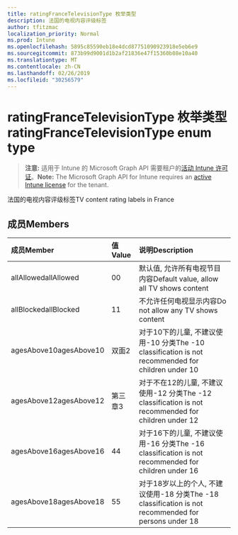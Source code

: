 ```yaml
---
title: ratingFranceTelevisionType 枚举类型
description: 法国的电视内容评级标签
author: tfitzmac
localization_priority: Normal
ms.prod: Intune
ms.openlocfilehash: 5895c85590eb18e4dcd87751090923918e5eb6e9
ms.sourcegitcommit: 873b99d9001d1b2af21836e47f15360b08e10a40
ms.translationtype: MT
ms.contentlocale: zh-CN
ms.lasthandoff: 02/26/2019
ms.locfileid: "30256579"
---
```

# <a name="ratingfrancetelevisiontype-enum-type"></a><span data-ttu-id="e431e-103">ratingFranceTelevisionType 枚举类型</span><span class="sxs-lookup"><span data-stu-id="e431e-103">ratingFranceTelevisionType enum type</span></span>

> <span data-ttu-id="e431e-104">**注意:** 适用于 Intune 的 Microsoft Graph API 需要租户的[活动 Intune 许可证](https://go.microsoft.com/fwlink/?linkid=839381)。</span><span class="sxs-lookup"><span data-stu-id="e431e-104">**Note:** The Microsoft Graph API for Intune requires an [active Intune license](https://go.microsoft.com/fwlink/?linkid=839381) for the tenant.</span></span>

<span data-ttu-id="e431e-105">法国的电视内容评级标签</span><span class="sxs-lookup"><span data-stu-id="e431e-105">TV content rating labels in France</span></span>

## <a name="members"></a><span data-ttu-id="e431e-106">成员</span><span class="sxs-lookup"><span data-stu-id="e431e-106">Members</span></span>
|<span data-ttu-id="e431e-107">成员</span><span class="sxs-lookup"><span data-stu-id="e431e-107">Member</span></span>|<span data-ttu-id="e431e-108">值</span><span class="sxs-lookup"><span data-stu-id="e431e-108">Value</span></span>|<span data-ttu-id="e431e-109">说明</span><span class="sxs-lookup"><span data-stu-id="e431e-109">Description</span></span>|
|:---|:---|:---|
|<span data-ttu-id="e431e-110">allAllowed</span><span class="sxs-lookup"><span data-stu-id="e431e-110">allAllowed</span></span>|<span data-ttu-id="e431e-111">0</span><span class="sxs-lookup"><span data-stu-id="e431e-111">0</span></span>|<span data-ttu-id="e431e-112">默认值, 允许所有电视节目内容</span><span class="sxs-lookup"><span data-stu-id="e431e-112">Default value, allow all TV shows content</span></span>|
|<span data-ttu-id="e431e-113">allBlocked</span><span class="sxs-lookup"><span data-stu-id="e431e-113">allBlocked</span></span>|<span data-ttu-id="e431e-114">1</span><span class="sxs-lookup"><span data-stu-id="e431e-114">1</span></span>|<span data-ttu-id="e431e-115">不允许任何电视显示内容</span><span class="sxs-lookup"><span data-stu-id="e431e-115">Do not allow any TV shows content</span></span>|
|<span data-ttu-id="e431e-116">agesAbove10</span><span class="sxs-lookup"><span data-stu-id="e431e-116">agesAbove10</span></span>|<span data-ttu-id="e431e-117">双面</span><span class="sxs-lookup"><span data-stu-id="e431e-117">2</span></span>|<span data-ttu-id="e431e-118">对于10下的儿童, 不建议使用-10 分类</span><span class="sxs-lookup"><span data-stu-id="e431e-118">The -10 classification is not recommended for children under 10</span></span>|
|<span data-ttu-id="e431e-119">agesAbove12</span><span class="sxs-lookup"><span data-stu-id="e431e-119">agesAbove12</span></span>|<span data-ttu-id="e431e-120">第三章</span><span class="sxs-lookup"><span data-stu-id="e431e-120">3</span></span>|<span data-ttu-id="e431e-121">对于不在12的儿童, 不建议使用-12 分类</span><span class="sxs-lookup"><span data-stu-id="e431e-121">The -12 classification is not recommended for children under 12</span></span>|
|<span data-ttu-id="e431e-122">agesAbove16</span><span class="sxs-lookup"><span data-stu-id="e431e-122">agesAbove16</span></span>|<span data-ttu-id="e431e-123">4</span><span class="sxs-lookup"><span data-stu-id="e431e-123">4</span></span>|<span data-ttu-id="e431e-124">对于16下的儿童, 不建议使用-16 分类</span><span class="sxs-lookup"><span data-stu-id="e431e-124">The -16 classification is not recommended for children under 16</span></span>|
|<span data-ttu-id="e431e-125">agesAbove18</span><span class="sxs-lookup"><span data-stu-id="e431e-125">agesAbove18</span></span>|<span data-ttu-id="e431e-126">5</span><span class="sxs-lookup"><span data-stu-id="e431e-126">5</span></span>|<span data-ttu-id="e431e-127">对于18岁以上的个人, 不建议使用-18 分类</span><span class="sxs-lookup"><span data-stu-id="e431e-127">The -18 classification is not recommended for persons under 18</span></span>|



